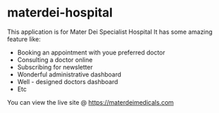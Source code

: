 # materdei-hospital
This application is for Mater Dei Specialist Hospital
It has some amazing feature like:
- Booking an appointment with youe preferred doctor
- Consulting a doctor online
- Subscribing for newsletter
- Wonderful administrative dashboard
- Well - designed doctors dashboard
- Etc

You can view the live site @ https://materdeimedicals.com
